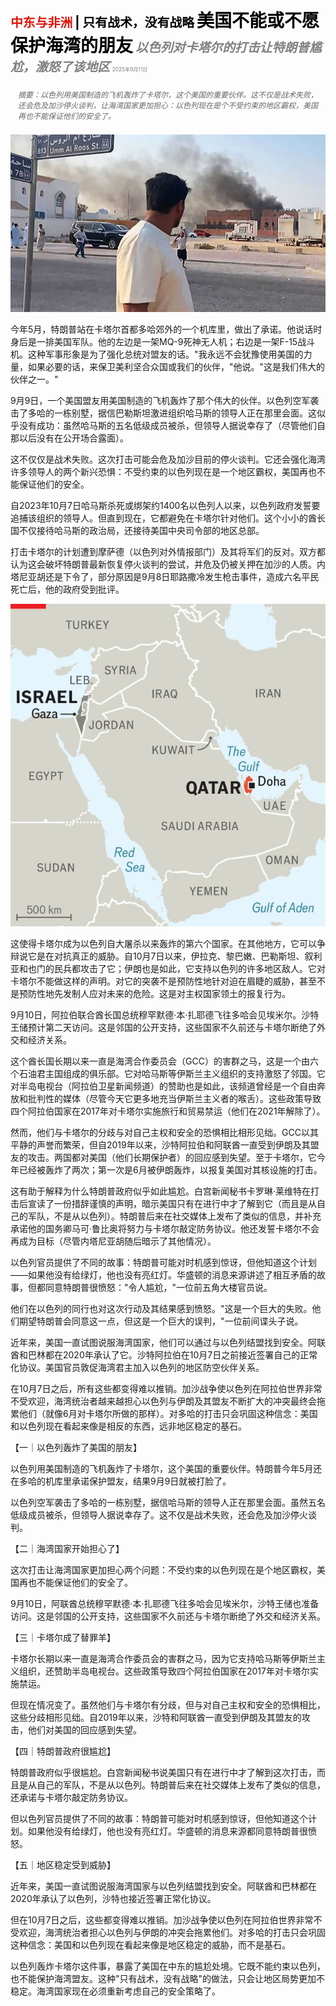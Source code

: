 <span style="color:#E3120B; font-size:14.9pt; font-weight:bold;">中东与非洲</span> <span style="color:#000000; font-size:14.9pt; font-weight:bold;">| 只有战术，没有战略</span>
<span style="color:#000000; font-size:21.0pt; font-weight:bold;">美国不能或不愿保护海湾的朋友</span>
<span style="color:#808080; font-size:14.9pt; font-weight:bold; font-style:italic;">以色列对卡塔尔的打击让特朗普尴尬，激怒了该地区</span>
<span style="color:#808080; font-size:6.2pt;">2025年9月11日</span>

<div style="padding:8px 12px; color:#666; font-size:9.0pt; font-style:italic; margin:12px 0;">摘要：以色列用美国制造的飞机轰炸了卡塔尔，这个美国的重要伙伴。这不仅是战术失败，还会危及加沙停火谈判，让海湾国家更加担心：以色列现在是个不受约束的地区霸权，美国再也不能保证他们的安全了。</div>

![](../images/032_America_cant_or_wont_protect_its_friends_in_the_Gulf/p0133_img01.jpeg)

今年5月，特朗普站在卡塔尔首都多哈郊外的一个机库里，做出了承诺。他说话时身后是一排美国军队。他的左边是一架MQ-9死神无人机；右边是一架F-15战斗机。这种军事形象是为了强化总统对盟友的话。"我永远不会犹豫使用美国的力量，如果必要的话，来保卫美利坚合众国或我们的伙伴，"他说。"这是我们伟大的伙伴之一。"

9月9日，一个美国盟友用美国制造的飞机轰炸了那个伟大的伙伴。以色列空军袭击了多哈的一栋别墅，据信巴勒斯坦激进组织哈马斯的领导人正在那里会面。这似乎没有成功：虽然哈马斯的五名低级成员被杀，但领导人据说幸存了（尽管他们自那以后没有在公开场合露面）。

这不仅仅是战术失败。这次打击可能会危及加沙目前的停火谈判。它还会强化海湾许多领导人的两个新兴恐惧：不受约束的以色列现在是一个地区霸权，美国再也不能保证他们的安全。

自2023年10月7日哈马斯杀死或绑架约1400名以色列人以来，以色列政府发誓要追捕该组织的领导人。但直到现在，它都避免在卡塔尔针对他们。这个小小的酋长国不仅接待哈马斯的政治局，还接待美国中央司令部的地区总部。

打击卡塔尔的计划遭到摩萨德（以色列对外情报部门）及其将军们的反对。双方都认为这会破坏特朗普最新恢复停火谈判的尝试，并危及仍被关押在加沙的人质。内塔尼亚胡还是下令了，部分原因是9月8日耶路撒冷发生枪击事件，造成六名平民死亡后，他的政府受到批评。

![](../images/032_America_cant_or_wont_protect_its_friends_in_the_Gulf/p0134_img01.jpeg)

这使得卡塔尔成为以色列自大屠杀以来轰炸的第六个国家。在其他地方，它可以争辩说它是在对抗真正的威胁。自10月7日以来，伊拉克、黎巴嫩、巴勒斯坦、叙利亚和也门的民兵都攻击了它；伊朗也是如此，它支持以色列的许多地区敌人。它对卡塔尔不能做这样的声明。对它的突袭不是预防性地针对迫在眉睫的威胁，甚至不是预防性地先发制人应对未来的危险。这是对主权国家领土的报复行为。

9月10日，阿拉伯联合酋长国总统穆罕默德·本·扎耶德飞往多哈会见埃米尔。沙特王储预计第二天访问。这是邻国的公开支持，这些国家不久前还与卡塔尔断绝了外交和经济关系。

这个酋长国长期以来一直是海湾合作委员会（GCC）的害群之马，这是一个由六个石油君主国组成的俱乐部。它对哈马斯等伊斯兰主义组织的支持激怒了邻国。它对半岛电视台（阿拉伯卫星新闻频道）的赞助也是如此，该频道曾经是一个自由奔放和批判性的媒体（尽管今天它更多地充当伊斯兰主义者的喉舌）。这些政策导致四个阿拉伯国家在2017年对卡塔尔实施旅行和贸易禁运（他们在2021年解除了）。

然而，他们与卡塔尔的分歧与对自己主权和安全的恐惧相比相形见绌。GCC以其平静的声誉而繁荣，但自2019年以来，沙特阿拉伯和阿联酋一直受到伊朗及其盟友的攻击。两国都对美国（他们长期保护者）的回应感到失望。至于卡塔尔，它今年已经被轰炸了两次；第一次是6月被伊朗轰炸，以报复美国对其核设施的打击。

这有助于解释为什么特朗普政府似乎如此尴尬。白宫新闻秘书卡罗琳·莱维特在打击后宣读了一份措辞谨慎的声明，暗示美国只有在进行中才了解到它（而且是从自己的军队，不是从以色列）。特朗普后来在社交媒体上发布了类似的信息，并补充承诺他的国务卿马可·鲁比奥将努力与卡塔尔敲定防务协议。他还发誓卡塔尔不会再成为目标（尽管内塔尼亚胡随后暗示了其他情况）。

以色列官员提供了不同的故事：特朗普可能对时机感到惊讶，但他知道这个计划——如果他没有给绿灯，他也没有亮红灯。华盛顿的消息来源讲述了相互矛盾的故事，但都同意特朗普很愤怒："令人尴尬，"一位前五角大楼官员说。

他们在以色列的同行也对这次行动及其结果感到愤怒。"这是一个巨大的失败。他们期望特朗普会同意这一点，但这是一个巨大的误判，"一位前间谍头子说。

近年来，美国一直试图说服海湾国家，他们可以通过与以色列结盟找到安全。阿联酋和巴林都在2020年承认了它。沙特阿拉伯在10月7日之前接近签署自己的正常化协议。美国官员敦促海湾君主加入以色列的地区防空伙伴关系。

在10月7日之后，所有这些都变得难以推销。加沙战争使以色列在阿拉伯世界非常不受欢迎，海湾统治者越来越担心以色列与伊朗及其盟友不断扩大的冲突最终会拖累他们（就像6月对卡塔尔所做的那样）。对多哈的打击只会巩固这种信念：美国和以色列现在看起来像是相反的东西，远非地区稳定的基石。

【一｜以色列轰炸了美国的朋友】

以色列用美国制造的飞机轰炸了卡塔尔，这个美国的重要伙伴。特朗普今年5月还在多哈的机库里承诺保护盟友，结果9月9日就被打脸了。

以色列空军袭击了多哈的一栋别墅，据信哈马斯的领导人正在那里会面。虽然五名低级成员被杀，但领导人据说幸存了。这不仅是战术失败，还会危及加沙停火谈判。

【二｜海湾国家开始担心了】

这次打击让海湾国家更加担心两个问题：不受约束的以色列现在是个地区霸权，美国再也不能保证他们的安全了。

9月10日，阿联酋总统穆罕默德·本·扎耶德飞往多哈会见埃米尔，沙特王储也准备访问。这是邻国的公开支持，这些国家不久前还与卡塔尔断绝了外交和经济关系。

【三｜卡塔尔成了替罪羊】

卡塔尔长期以来一直是海湾合作委员会的害群之马，因为它支持哈马斯等伊斯兰主义组织，还赞助半岛电视台。这些政策导致四个阿拉伯国家在2017年对卡塔尔实施禁运。

但现在情况变了。虽然他们与卡塔尔有分歧，但与对自己主权和安全的恐惧相比，这些分歧相形见绌。自2019年以来，沙特和阿联酋一直受到伊朗及其盟友的攻击，他们对美国的回应感到失望。

【四｜特朗普政府很尴尬】

特朗普政府似乎很尴尬。白宫新闻秘书说美国只有在进行中才了解到这次打击，而且是从自己的军队，不是从以色列。特朗普后来在社交媒体上发布了类似的信息，还承诺与卡塔尔敲定防务协议。

但以色列官员提供了不同的故事：特朗普可能对时机感到惊讶，但他知道这个计划。如果他没有给绿灯，他也没有亮红灯。华盛顿的消息来源都同意特朗普很愤怒。

【五｜地区稳定受到威胁】

近年来，美国一直试图说服海湾国家与以色列结盟找到安全。阿联酋和巴林都在2020年承认了以色列，沙特也接近签署正常化协议。

但在10月7日之后，这些都变得难以推销。加沙战争使以色列在阿拉伯世界非常不受欢迎，海湾统治者担心以色列与伊朗的冲突会拖累他们。对多哈的打击只会巩固这种信念：美国和以色列现在看起来像是地区稳定的威胁，而不是基石。

以色列轰炸卡塔尔这件事，暴露了美国在中东的尴尬处境。它既不能约束以色列，也不能保护海湾盟友。这种"只有战术，没有战略"的做法，只会让地区局势更加不稳定。海湾国家现在必须重新考虑自己的安全策略了。
